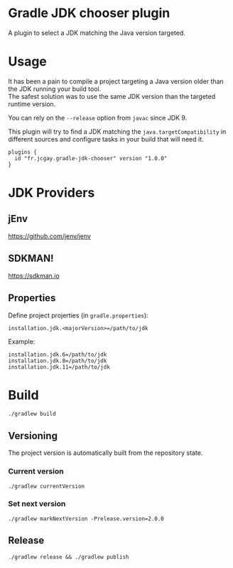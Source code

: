 # Gradle JDK chooser plugin

A plugin to select a JDK matching the Java version targeted.

# Usage

It has been a pain to compile a project targeting a Java version older than the JDK running your build tool.  
The safest solution was to use the same JDK version than the targeted runtime version.

You can rely on the `--release` option from `javac` since JDK 9.

This plugin will try to find a JDK matching the `java.targetCompatibility` in different sources and configure tasks in your build that will need it.

    plugins {
      id "fr.jcgay.gradle-jdk-chooser" version "1.0.0"
    }

# JDK Providers

## jEnv

https://github.com/jenv/jenv

## SDKMAN!

https://sdkman.io

## Properties

Define project projerties (in `gradle.properties`):

    installation.jdk.<majorVersion>=/path/to/jdk
	
Example:

    installation.jdk.6=/path/to/jdk
	installation.jdk.8=/path/to/jdk
	installation.jdk.11=/path/to/jdk

# Build

    ./gradlew build

## Versioning

The project version is automatically built from the repository state.

### Current version

    ./gradlew currentVersion

### Set next version

    ./gradlew markNextVersion -Prelease.version=2.0.0

## Release

    ./gradlew release && ./gradlew publish
